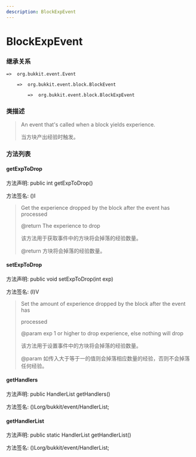 ```yaml
---
description: BlockExpEvent
---
```


# BlockExpEvent

### 继承关系

    =>  org.bukkit.event.Event

        =>  org.bukkit.event.block.BlockEvent

            =>  org.bukkit.event.block.BlockExpEvent

### 类描述

> An event that's called when a block yields experience.
>
> 当方块产出经验时触发。

### 方法列表

#### getExpToDrop

方法声明: public int getExpToDrop()

方法签名: ()I

> Get the experience dropped by the block after the event has processed
>
> @return The experience to drop
>
> 该方法用于获取事件中的方块将会掉落的经验数量。
>
> @return 方块将会掉落的经验数量。

#### setExpToDrop

方法声明: public void setExpToDrop(int exp)

方法签名: (I)V

> Set the amount of experience dropped by the block after the event has
>
> processed
>
> @param exp 1 or higher to drop experience, else nothing will drop
>
> 该方法用于设置事件中的方块将会掉落的经验数量。
>
> @param 如传入大于等于一的值则会掉落相应数量的经验，否则不会掉落任何经验。

#### getHandlers

方法声明: public HandlerList getHandlers()

方法签名: ()Lorg/bukkit/event/HandlerList;

#### getHandlerList

方法声明: public static HandlerList getHandlerList()

方法签名: ()Lorg/bukkit/event/HandlerList;